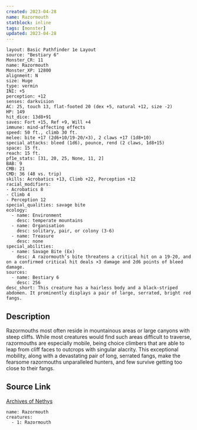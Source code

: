 ```yaml
---
created: 2023-04-28
name: Razormouth
statblock: inline
tags: [monster]
updated: 2023-04-28
---
```

```statblock
layout: Basic Pathfinder 1e Layout
source: "Bestiary 6"
Monster_CR: 11
name: Razormouth
Monster_XP: 12800
alignment: N
size: Huge
type: vermin
INI: +5
perception: +12
senses: darkvision
AC: 25, touch 13, flat-footed 20 (dex +5, natural +12, size -2)
HP: 149
hit_dice: 13d8+91
saves: Fort +15, Ref +9, Will +4
immune: mind-affecting effects
speed: 50 ft., climb 30 ft.
melee: bite +17 (2d6+10/19-20/×3), 2 claws +17 (1d8+10)
special_attacks: bleed (1d6), pounce, rend (2 claws, 1d8+15)
space: 15 ft.
reach: 15 ft.
pf1e_stats: [31, 20, 25, None, 11, 2]
BAB: 9
CMB: 21
CMD: 36 (48 vs. trip)
skills: Acrobatics +13, Climb +22, Perception +12
racial_modifiers:
- Acrobatics 8
- Climb 4
- Perception 12
special_qualities: savage bite
ecology:
  - name: Environment
    desc: temperate mountains
  - name: Organisation
    desc: solitary, pair, or colony (3-6)
  - name: Treasure
    desc: none
special_abilities:
  - name: Savage Bite (Ex)
    desc: A razormouth’s bite threatens a critical hit on a 19-20, and on a confirmed critical hit deals ×3 damage and 2d6 points of bleed damage.
sources:
  - name: Bestiary 6
    desc: 256
desc_short: This creature has a hairless body and a black-striped abdomen. It prominently displays a pair of large, serrated, bright red fangs.
```
## Description
Razormouths most often reside in mountainous areas or large canyons with steep cliffs. While most creatures would find such areas difficult to traverse, razormouths are especially mobile, being choice climbers that are able to leap from cliff faces to outcrops with singular alacrity. This exceptional mobility, along with a devastating pair of long, serrated fangs, make the fearsome razormouths unparalleled hunters, and few survive getting too close to their fangs.
## Source Link
[Archives of Nethys](https://aonprd.com/MonsterDisplay.aspx?ItemName=Razormouth)
```encounter-table
name: Razormouth
creatures:
  - 1: Razormouth
```
